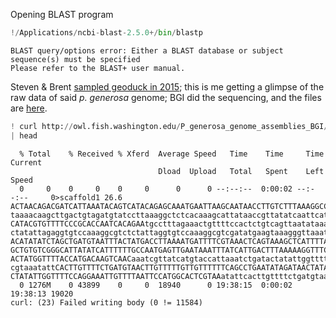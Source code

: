 
Opening BLAST program


```python
!/Applications/ncbi-blast-2.5.0+/bin/blastp
```

    BLAST query/options error: Either a BLAST database or subject sequence(s) must be specified
    Please refer to the BLAST+ user manual.


Steven & Brent [sampled geoduck in 2015](http://onsnetwork.org/halfshell/2015/08/11/big-day-big-clam/); this is me getting a glimpse of the raw data of said _p. generosa_ genome; BGI did the sequencing, and the files are [here](http://owl.fish.washington.edu/P_generosa_genome_assemblies_BGI/20160512/). 


```python
! curl http://owl.fish.washington.edu/P_generosa_genome_assemblies_BGI/20160512/Panopea_generosa.scafSeq \
| head 
```

      % Total    % Received % Xferd  Average Speed   Time    Time     Time  Current
                                     Dload  Upload   Total   Spent    Left  Speed
      0     0    0     0    0     0      0      0 --:--:--  0:00:02 --:--:--     0>scaffold1 26.6
    ACTAACAGACGATCATTAAATACAGTCATACAGAGCAAATGAATTAAGCAATAACCTTGTCTTTAAAGGCCACTTTTGCTCATTCCCTtgtcttgctgct
    taaaacaagcttgactgtagatgtatccttaaaggctctcacaaagcattataaccgttatatcaattcattctatgatgctttaGCCCTTTACTCCATA
    CATACGTGTTTTCCCGCACCAATCACAGAAtgcctttagaaactgttttccactctgtcagttaatataaacataagttacccaataattcaaaagccat
    ctatattagaggtgtccaaaggcgtctctattaggtgtccaaaggcgtcgatatgaagtaaagggttaaatcaaTTTTTTGTAACCCCATCTGTTAATAT
    ACATATATCTAGCTGATGTAATTTACTATGACCTTAAAATGATTTTCGTAAACTCAGTAAAGCTCATTTTAACAAGTTTGCAAAATATATATTATGCAAG
    GCTGTGTCGGGCATTATATCATTTTTTGCCAATGAGTTGAATAAATTTATCATTGACTTTAAAAAGGTTTCCATCTATCTTAGAAATAGATATGACGGAC
    ACTATGGTTTTACCATGACAAGTCAACaaatcgttatcatgtaccattaaatctgatactatattggttttccaggaaattgttttaattccatggcact
    cgtaaatattCACTTGTTTTCTGATGTAACTTGTTTTTGTTGTTTTTTCAGCCTGAATATAGATAACTATAACNGTTATCATGTACCATTAAATCTGATA
    CTATATTGGTTTTCCAGGAAATTGTTTTAATTCCATGGCACTCGTAAatattcacttgttttctgatgtaacttgtttttgttgttttttcagcctgaat
      0 1276M    0 43899    0     0  18940      0 19:38:15  0:00:02 19:38:13 19020
    curl: (23) Failed writing body (0 != 11584)



```python

```
